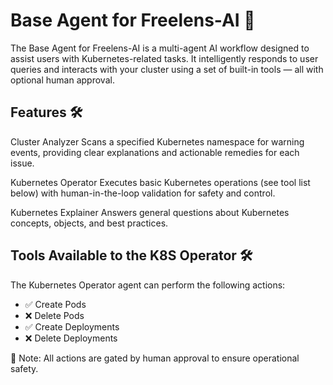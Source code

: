 # Base Agent for Freelens-AI 📡

The Base Agent for Freelens-AI is a multi-agent AI workflow designed to assist
users with Kubernetes-related tasks. It intelligently responds to user queries
and interacts with your cluster using a set of built-in tools — all with
optional human approval.

## Features 🛠️

Cluster Analyzer Scans a specified Kubernetes namespace for warning events,
providing clear explanations and actionable remedies for each issue.

Kubernetes Operator Executes basic Kubernetes operations (see tool list below)
with human-in-the-loop validation for safety and control.

Kubernetes Explainer Answers general questions about Kubernetes concepts,
objects, and best practices.

## Tools Available to the K8S Operator 🛠️ 

The Kubernetes Operator agent can perform the following actions:

- ✅ Create Pods
- ❌ Delete Pods
- ✅ Create Deployments
- ❌ Delete Deployments

🧠 Note: All actions are gated by human approval to ensure operational safety.
